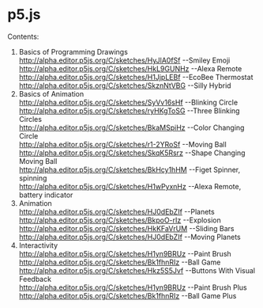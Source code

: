 # p5.js
Contents:
  1. Basics of Programming Drawings  <br/>
              http://alpha.editor.p5js.org/C/sketches/HyJlA0fSf     --Smiley Emoji  <br/>
              http://alpha.editor.p5js.org/C/sketches/HkL9GUNHz     --Alexa Remote  <br/>
              http://alpha.editor.p5js.org/C/sketches/H1JjpLEBf     --EcoBee Thermostat  <br/>
              http://alpha.editor.p5js.org/C/sketches/SkznNtVBG     --Silly Hybrid  <br/>
  2. Basics of Animation <br/>
              http://alpha.editor.p5js.org/C/sketches/SyVv16sHf     --Blinking Circle <br/>
              http://alpha.editor.p5js.org/C/sketches/ryHKgToSG     --Three Blinking Circles <br/>
              http://alpha.editor.p5js.org/C/sketches/BkaMSpiHz     --Color Changing Circle <br/>
              http://alpha.editor.p5js.org/C/sketches/r1-2YRoSf     --Moving Ball <br/>
              http://alpha.editor.p5js.org/C/sketches/SkqK5Rsrz     --Shape Changing Moving Ball <br/>
              http://alpha.editor.p5js.org/C/sketches/BkHcy1hHM     --Figet Spinner, spinning <br/>
              http://alpha.editor.p5js.org/C/sketches/H1wPyxnHz     --Alexa Remote, battery indicator <br/>
  3. Animation <br/>
              http://alpha.editor.p5js.org/C/sketches/HJ0dEbZIf     --Planets <br/>
              http://alpha.editor.p5js.org/C/sketches/BkpoO-rIz     --Explosion <br/>
              http://alpha.editor.p5js.org/C/sketches/HkKFaVrUM     --Sliding Bars <br/>
              http://alpha.editor.p5js.org/C/sketches/HJ0dEbZIf     --Moving Planets <br/>
  4. Interactivity <br/>
              http://alpha.editor.p5js.org/C/sketches/H1yn9BRUz     --Paint Brush <br/>
              http://alpha.editor.p5js.org/C/sketches/Bk1fhnRIz     --Ball Game <br/>
              http://alpha.editor.p5js.org/C/sketches/Hkz5S5Jvf     --Buttons With Visual Feedback <br/>
              http://alpha.editor.p5js.org/C/sketches/H1yn9BRUz     --Paint Brush Plus <br/>
              http://alpha.editor.p5js.org/C/sketches/Bk1fhnRIz     --Ball Game Plus <br/>
              
              


              
              
